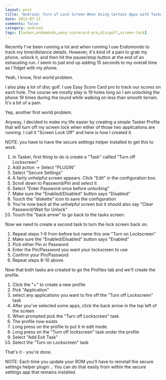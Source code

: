 ```yaml
---
layout: post
title: "Android: Turn of Lock Screen When Using Certain Apps with Tasker"
date: 2013-07-11
comments: false
category: android
tags: [tasker,endomondo,easy-scorecard-pro,discgolf,screen-lock]
---
```

Recently I've been running a lot and when running I use Endomondo to track my
time/distance details.  However, it's kind of a pain to grab my phone, unlock
it, and then hit the pause/stop button at the end of an exhausting run.  I
seem to just end up adding 15 seconds to my overall time as I fidget with my
phone.  

Yeah, I know, first world problem.  

I also play a lot of disc golf.  I use Easy Score Card pro to track our scores
on each hole.  The course we mostly play is 19 holes long so I am unlocking
the phone 19 times during the round while walking on less than smooth terrain.
It's a bit of a pain.  

Yep, another first world problem.  

Anyway, I decided to make my life easier by creating a simple Tasker Profile
that will turn off my screen lock when either of those two applications are
running.  I call it "Screen Lock Off" and here is how I created it.  

NOTE: you have to have the secure settings helper installed to get this to
work.  



  1. In Tasker, first thing to do is create a "Task" callled "Turn off Lockscreen"
  2. Add action -> Select "PLUGIN"
  3. Select "Secure Settings"
  4. A fairly unhelpful screen appears.  Click "Edit" in the configuration box.
  5. Scroll down to Password/Pin and select it
  6. Select "Enter Password once before unlocking"
  7. Make sure the "Enabled/Disabled" button says "Disabled"
  8. Touch the "diskette" icon to save the configuration
  9. You're now back at the unhelpful screen but it should also say "Clear Password/Wait for Unlock"
  10. Touch the "back arrow" to go back to the tasks screen.

Now we need to create a second task to turn the lock screen back on.

  1. Repeat steps 1-6 from before but name this one "Turn on Lockscreen"
  2. Make sure the "Enabled/Disabled" button says "Enabled"
  3. Pick either Pin or Password
  4. Enter the Pin/Password you want your lockscreen to use
  5. Confirm your Pin/Password
  6. Repeat steps 8-10 above.

Now that both tasks are created to go the Profiles tab and we'll create the
profile.

  1. Click the "+" to create a new profile
  2. Pick "Application"
  3. select any applications you want to fire off the "Turn off Lockscreen" task
  4. After you've selected some apps, click the back arrow in the top left of the screen
  5. When prompted pick the "Turn off Lockscreen" task
  6. The profile now exists
  7. Long press on the profile to put it in edit mode.
  8. Long press on the "Turn off lockscreen" task under the profile
  9. Select "Add Exit Task"
  10. Select the "Turn on Lockscreen" task

That's it - you're done.  



NOTE: Each time you update your ROM you'll have to reinstall the secure
settings helper plugin .. You can do that easily from within the secure
settings app that remains installed.
